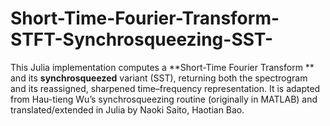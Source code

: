# Short-Time-Fourier-Transform-STFT-Synchrosqueezing-SST-
This Julia implementation computes a **Short-Time Fourier Transform ** and its **synchrosqueezed** variant (SST), returning both the spectrogram and its reassigned, sharpened time–frequency representation. It is adapted from Hau-tieng Wu’s synchrosqueezing routine (originally in MATLAB) and translated/extended in Julia by Naoki Saito, Haotian Bao.

